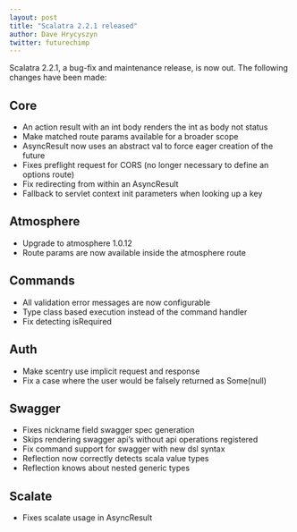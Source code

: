 ```yaml
---
layout: post
title: "Scalatra 2.2.1 released"
author: Dave Hrycyszyn
twitter: futurechimp
---
```


Scalatra 2.2.1, a bug-fix and maintenance release, is now out. The following changes have been made:

## Core

* An action result with an int body renders the int as body not status
* Make matched route params available for a broader scope
* AsyncResult now uses an abstract val to force eager creation of the future
* Fixes preflight request for CORS (no longer necessary to define an options route)
* Fix redirecting from within an AsyncResult
* Fallback to servlet context init parameters when looking up a key

## Atmosphere

* Upgrade to atmosphere 1.0.12
* Route params are now available inside the atmosphere route

## Commands

* All validation error messages are now configurable
* Type class based execution instead of the command handler
* Fix detecting isRequired

## Auth

* Make scentry use implicit request and response
* Fix a case where the user would be falsely returned as Some(null)

## Swagger

* Fixes nickname field swagger spec generation
* Skips rendering swagger api’s without api operations registered
* Fix command support for swagger with new dsl syntax
* Reflection now correctly detects scala value types
* Reflection knows about nested generic types

## Scalate

* Fixes scalate usage in AsyncResult